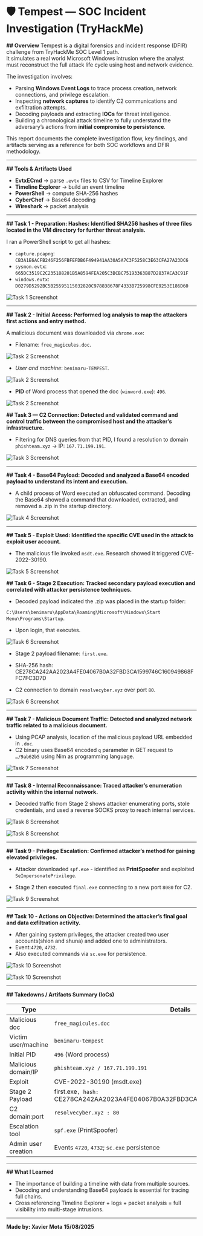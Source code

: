# 🛡️ Tempest — SOC Incident Investigation (TryHackMe)

**## Overview**
Tempest is a digital forensics and incident response (DFIR) challenge from TryHackMe SOC Level 1 path.  
It simulates a real world Microsoft Windows intrusion where the analyst must reconstruct the full attack life cycle using host and network evidence.

The investigation involves:
- Parsing **Windows Event Logs** to trace process creation, network connections, and privilege escalation.
- Inspecting **network captures** to identify C2 communications and exfiltration attempts.
- Decoding payloads and extracting **IOCs** for threat intelligence.
- Building a chronological attack timeline to fully understand the adversary’s actions from **initial compromise to persistence**.

This report documents the complete investigation flow, key findings, and artifacts serving as a reference for both SOC workflows and DFIR methodology.

---

**## Tools & Artifacts Used** 
 
- **EvtxECmd** → parse `.evtx` files to CSV for Timeline Explorer  
- **Timeline Explorer** → build an event timeline  
- **PowerShell** → compute SHA-256 hashes  
- **CyberChef** → Base64 decoding
- **Wireshark** → packet analysis

---

**## Task 1 - Preparation: Hashes: Identified SHA256 hashes of three files located in the VM directory for further threat analysis.**

I ran a PowerShell script to get all hashes:

- `capture.pcapng`: `CB3A1E6ACFB246F256FBFEFDB6F494941AA30A5A7C3F5258C3E63CFA27A23DC6` 
- `sysmon.evtx`: `665DC3519C2C235188201B5A8594FEA205C3BCBC75193363B87D2837ACA3C91F`  
- `windows.evtx`: `D0279D5292BC5B25595115032820C978838678F4333B725998CFE9253E186D60`  

![Task 1 Screenshot](screenshots_tempest/task1.png)

---

**## Task 2 - Initial Access: Performed log analysis to map the attackers first actions and entry method.**

A malicious document was downloaded via `chrome.exe`:
 
- Filename: `free_magicules.doc`.

![Task 2 Screenshot](screenshots_tempest/task2_filename.png)


- *User and machine*: `benimaru-TEMPEST`.

![Task 2 Screenshot](screenshots_tempest/task2_username.png)



- **PID** of Word process that opened the doc (`winword.exe`): `496`.  


![Task 2 Screenshot](screenshots_tempest/task2_pid.png)



**## Task 3  — C2 Connection: Detected and validated command and control traffic between the compromised host and the attacker’s infrastructure.**

- Filtering for DNS queries from that PID, I found a resolution to domain `phishteam.xyz` → IP: `167.71.199.191`.


![Task 3 Screenshot](screenshots_tempest/task3.png)

---


**## Task 4 - Base64 Payload: Decoded and analyzed a Base64 encoded payload to understand its intent and execution.**

- A child process of Word executed an obfuscated command. Decoding the Base64 showed a command that downloaded, extracted, and removed a .zip in the startup directory.  

![Task 4 Screenshot](screenshots_tempest/task4.png)

---

**## Task 5 - Exploit Used: Identified the specific CVE used in the attack to exploit user account.**

- The malicious file invoked `msdt.exe`. Research showed it triggered CVE-2022-30190.  

![Task 5 Screenshot](screenshots_tempest/task5.png)


**## Task 6 - Stage 2 Execution: Tracked secondary payload execution and correlated with attacker persistence techniques.**

- Decoded payload indicated the .zip was placed in the startup folder:

 `C:\Users\benimaru\AppData\Roaming\Microsoft\Windows\Start Menu\Programs\Startup`. 

- Upon login, that executes.

![Task 6 Screenshot](screenshots_tempest/task6_timeline.png)

- Stage 2 payload filename: `first.exe`.

- SHA-256 hash: CE278CA242AA2023A4FE04067B0A32FBD3CA1599746C160949868FFC7FC3D7D

- C2 connection to domain `resolvecyber.xyz` over port `80`.  

![Task 6 Screenshot](screenshots_tempest/task6_wireshark.png)


---

**## Task 7 - Malicious Document Traffic: Detected and analyzed network traffic related to a malicious document.**

- Using PCAP analysis, location of the malicious payload URL embedded in `.doc`.  
- C2 binary uses Base64 encoded `q` parameter in GET request to `…/9ab62b5` using Nim as programming language.

![Task 7 Screenshot](screenshots_tempest/task7.png)


---



**## Task 8 - Internal Reconnaissance: Traced attacker’s enumeration activity within the internal network.**

- Decoded traffic from Stage 2 shows attacker enumerating ports, stole credentials, and used a reverse SOCKS proxy to reach internal services.

![Task 8 Screenshot](screenshots_tempest/task8_decode.png)


![Task 8 Screenshot](screenshots_tempest/task8_proxy.png)

---

**## Task 9 - Privilege Escalation: Confirmed attacker’s method for gaining elevated privileges.**

- Attacker downloaded `spf.exe` - identified as **PrintSpoofer** and exploited `SeImpersonatePrivilege`.

- Stage 2 then executed `final.exe` connecting to a new port `8080` for C2.  


![Task 9 Screenshot](screenshots_tempest/task9.png)


---



**## Task 10 - Actions on Objective: Determined the attacker’s final goal and data exfiltration activity.**

- After gaining system privileges, the attacker created two user accounts(shion and shuna) and added one to administrators.
- Event:`4720`, `4732`.
- Also executed commands via `sc.exe` for persistence.  

![Task 10 Screenshot](screenshots_tempest/task10_addusers.png)

![Task 10 Screenshot](screenshots_tempest/task10_persistence.png)


---

**##  Takedowns / Artifacts Summary (IoCs)**

| Type                   	| Details                                    		 |
|--------------------------	|---------------------------------------------	|
| Malicious doc    	| 	`free_magicules.doc`                         |
| Victim user/machine | 	`benimaru-tempest`                           |
| Initial PID         	| 	`496` (Word process)                                |
| Malicious domain/IP |	 `phishteam.xyz / 167.71.199.191`    
| Exploit             	| 	CVE-2022-30190 (msdt.exe)            |
| Stage 2 Payload     	| 	first.exe`, hash: `CE278CA242AA2023A4FE04067B0A32FBD3CA1599746C160949868FFC7FC3D7D`            |
| C2 domain:port      	| 	`resolvecyber.xyz : 80`                     |
| Escalation tool     	| 	`spf.exe` (PrintSpoofer)                    |
| Admin user creation |	 Events `4720`, `4732`; `sc.exe` persistence |

---

**##  What I Learned**

- The importance of building a timeline with data from multiple sources.  
- Decoding and understanding Base64 payloads is essential for tracing full chains.  
- Cross referencing Timeline Explorer + logs + packet analysis = full visibility into multi-stage intrusions.  


---

**Made by: Xavier Mota**
**15/08/2025**
